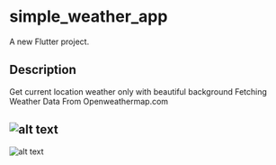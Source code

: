 # simple_weather_app

A new Flutter project.

## Description
Get current location weather only with beautiful background
Fetching Weather Data From Openweathermap.com

![alt text](https://github.com/GenuisChip/flutter_simple_weather_app/blob/master/screenshots/Screenshot_1580282112.png)
---------------
![alt text](https://github.com/GenuisChip/flutter_simple_weather_app/blob/master/screenshots/Screenshot_1580282157.png)
